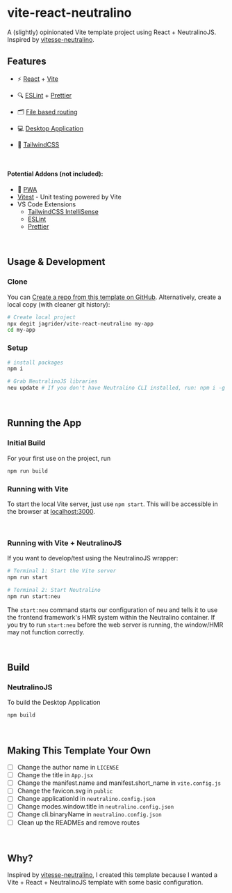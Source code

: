 # vite-react-neutralino
A (slightly) opinionated Vite template project using React + NeutralinoJS. Inspired by [vitesse-neutralino](https://github.com/jaronwanderley/vitesse-neutralino).


## Features
- ⚡️ [React](https://github.com/facebook/react) + [Vite](https://github.com/vitejs/vite)

- 🔍 [ESLint](https://eslint.org) + [Prettier](https://prettier.io)

- 🗂 [File based routing](https://github.com/hannoeru/vite-plugin-pages)

- 💻 [Desktop Application](https://github.com/neutralinojs/neutralinojs)

- 🎨 [TailwindCSS](https://github.com/tailwindlabs/tailwindcss)

<br>

#### Potential Addons (not included):
- 📲 [PWA](https://github.com/antfu/vite-plugin-pwa)
- [Vitest](https://github.com/vitest-dev/vitest) - Unit testing powered by Vite
-  VS Code Extensions
    - [TailwindCSS IntelliSense](https://marketplace.visualstudio.com/items?itemName=bradlc.vscode-tailwindcss)
    - [ESLint](https://marketplace.visualstudio.com/items?itemName=dbaeumer.vscode-eslint)
    - [Prettier](https://marketplace.visualstudio.com/items?itemName=esbenp.prettier-vscode) 

<br>

## Usage & Development

### Clone

You can [Create a repo from this template on GitHub](https://github.com/jagrider/vite-react-neutralino/generate). Alternatively, create a local copy (with cleaner git history):

```bash
# Create local project
npx degit jagrider/vite-react-neutralino my-app
cd my-app
```

### Setup
```bash
# install packages
npm i 

# Grab NeutralinoJS libraries
neu update # If you don't have Neutralino CLI installed, run: npm i -g @neutralinojs/neu
```
<br>

## Running the App

### Initial Build
For your first use on the project, run
```bash
npm run build
```

### Running with Vite
To start the local Vite server, just use `npm start`. This will be accessible in the browser at [localhost:3000](http://localhost:3000). 

<br>

### Running with Vite + NeutralinoJS
If you want to develop/test using the NeutralinoJS wrapper:
```bash
# Terminal 1: Start the Vite server
npm run start 

# Terminal 2: Start Neutralino
npm run start:neu 
```
The `start:neu` command starts our configuration of neu and tells it to use the frontend framework's HMR system within the Neutralino container. If you try to run `start:neu` before the web server is running, the window/HMR may not function correctly.

<br>

## Build
### NeutralinoJS
To build the Desktop Application
```bash
npm build
```

<br>

## Making This Template Your Own
- [ ] Change the author name in `LICENSE`
- [ ] Change the title in `App.jsx`
- [ ] Change the manifest.name and manifest.short_name in `vite.config.js`
- [ ] Change the favicon.svg in `public`
- [ ] Change applicationId in `neutralino.config.json`
- [ ] Change modes.window.title in `neutralino.config.json`
- [ ] Change cli.binaryName in `neutralino.config.json`
- [ ] Clean up the READMEs and remove routes

<br>

## Why?
Inspired by [vitesse-neutralino](https://github.com/jaronwanderley/vitesse-neutralino), I created this template because I wanted a Vite + React + NeutralinoJS template with some basic configuration.
